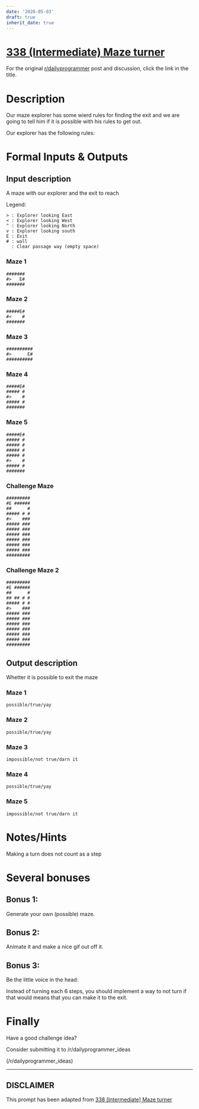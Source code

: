```yaml
---
date: '2020-05-03'
draft: true
inherit_date: true
---
```


# [338 (Intermediate) Maze turner](https://www.reddit.com/r/dailyprogrammer/comments/7aae56/20171102_challenge_338_intermediate_maze_turner/)

For the original [r/dailyprogrammer](https://www.reddit.com/r/dailyprogrammer/) post and discussion, click the link in the title.

# Description
Our maze explorer has some wierd rules for finding the exit and we are going to tell him if it is possible with his rules to get out.

Our explorer has the following rules:

# Formal Inputs & Outputs
## Input description
A maze with our explorer and the exit to reach

Legend: 


```
> : Explorer looking East
< : Explorer looking West
^ : Explorer looking North
v : Explorer looking south
E : Exit
# : wall
  : Clear passage way (empty space)
```
### Maze 1

```
#######
#>   E#
#######
```
### Maze 2

```
#####E#
#<    #
#######
```
### Maze 3

```
##########
#>      E#
##########
```
### Maze 4

```
#####E#
##### #
#>    #
##### #
#######
```
### Maze 5

```
#####E#
##### #
##### #
##### #
##### #
#>    #
##### #
#######
```
### Challenge Maze

```
#########
#E ######
##      #
##### # #
#>    ###
##### ###
##### ###
##### ###
##### ###
##### ###
##### ###
#########
```
### Challenge Maze 2

```
#########
#E ######
##      #
## ## # #
##### # #
#>    ###
##### ###
##### ###
##### ###
##### ###
##### ###
##### ###
#########
```
## Output description
Whetter it is possible to exit the maze 

### Maze 1

```
possible/true/yay
```
### Maze 2

```
possible/true/yay
```
### Maze 3

```
impossible/not true/darn it
```
### Maze 4

```
possible/true/yay
```
### Maze 5

```
impossible/not true/darn it
```
# Notes/Hints
Making a turn does not count as a step

# Several bonuses
## Bonus 1:
Generate your own (possible) maze.

## Bonus 2:
Animate it and make a nice gif out off it.

## Bonus 3:
Be the little voice in the head:

Instead of turning each 6 steps, you should implement a way to not turn if that would means that you can make it to the exit.

# Finally
Have a good challenge idea?

Consider submitting it to /r/dailyprogrammer_ideas

(/r/dailyprogrammer_ideas)

----
## **DISCLAIMER**
This prompt has been adapted from [338 [Intermediate] Maze turner](https://www.reddit.com/r/dailyprogrammer/comments/7aae56/20171102_challenge_338_intermediate_maze_turner/
)
